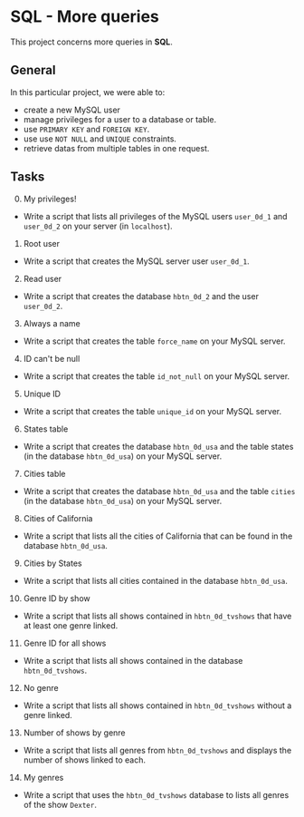 # SQL - More queries
This project concerns more queries in __SQL__.

## General
In this particular project, we were able to:
* create a new MySQL user
* manage privileges for a user to a database or table.
* use `PRIMARY KEY` and `FOREIGN KEY`.
* use use `NOT NULL` and `UNIQUE` constraints.
* retrieve datas from multiple tables in one request.

## Tasks
0. My privileges!
* Write a script that lists all privileges of the MySQL users `user_0d_1` and `user_0d_2` on your server (in `localhost`).

1. Root user
* Write a script that creates the MySQL server user `user_0d_1`.

2. Read user
* Write a script that creates the database `hbtn_0d_2` and the user `user_0d_2`.

3. Always a name
* Write a script that creates the table `force_name` on your MySQL server.

4. ID can't be null
* Write a script that creates the table `id_not_null` on your MySQL server.

5. Unique ID
* Write a script that creates the table `unique_id` on your MySQL server.

6. States table
* Write a script that creates the database `hbtn_0d_usa` and the table states (in the database `hbtn_0d_usa`) on your MySQL server.

7. Cities table
* Write a script that creates the database `hbtn_0d_usa` and the table `cities` (in the database `hbtn_0d_usa`) on your MySQL server.

8. Cities of California
* Write a script that lists all the cities of California that can be found in the database `hbtn_0d_usa`.

9. Cities by States
* Write a script that lists all cities contained in the database `hbtn_0d_usa`.

10. Genre ID by show
* Write a script that lists all shows contained in `hbtn_0d_tvshows` that have at least one genre linked.

11. Genre ID for all shows
* Write a script that lists all shows contained in the database `hbtn_0d_tvshows`.

12. No genre
* Write a script that lists all shows contained in `hbtn_0d_tvshows` without a genre linked.

13. Number of shows by genre
* Write a script that lists all genres from `hbtn_0d_tvshows` and displays the number of shows linked to each.

14. My genres
* Write a script that uses the `hbtn_0d_tvshows` database to lists all genres of the show `Dexter`.
